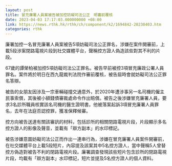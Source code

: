 ```yaml
---
layout: post
title: 冒充廉署人員案被告被加控妨礙司法公正　明審前覆核
date: 2023-04-03 17:17:03.000000000 +08:00
link: https://news.rthk.hk/rthk/ch/component/k2/1694842-20230403.htm
categories: rthk
---
```


廉署加控一名冒充廉署人員案被告5項妨礙司法公正罪名，涉嫌在案件開審前，上載5段涉案閉路電視片段到社交媒體平台，聲稱控方證人偽造該些對其不利的片段。

67歲的譚榮柏被加控5項妨礙司法公正罪名。被告早前被控3項冒充廉政公署人員罪名。案件將於明日在西九龍裁判法院作審前覆核，被告屆時會就妨礙司法公正罪名答辯。

被告的女朋友因涉及一宗車輛碰撞交通意外，於2020年遭涉事另一名司機的僱主民事索償，其後被小額錢債審裁處命令作出賠償。被告之後涉嫌冒充廉署人員，要求3名診所職員核實該名司機的醫生證明書。他被落案起訴3項冒充廉署人員罪名，去年在法庭否認控罪，獲准保釋候審。

控方向被告送達有關該審訊的材料，包括診所的相關閉路電視片段，片段顯示多名控方證人的影像及聲音，並載有「辯方副本」的水印標記。

被告涉嫌意圖妨礙司法公正而作出一連串行為，涉嫌在冒充廉署人員案件開審前，在社交媒體平台上載5段短片，內容提及該案其中5名控方證人，當中聲稱5人曾替控方偽造對被告不利的閉路電視片段。廉署調查發現該些短片包含診所的閉路電視片段，均載有「辯方副本」水印標記，短片並提及5名控方證人的個人資料。
